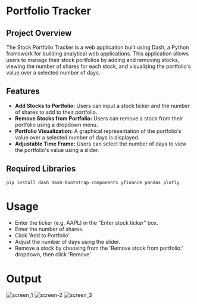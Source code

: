 # Portfolio Tracker

## Project Overview
The Stock Portfolio Tracker is a web application built using Dash, a Python framework for building analytical web applications. This application allows users to manage their stock portfolios by adding and removing stocks, viewing the number of shares for each stock, and visualizing the portfolio's value over a selected number of days.

## Features
- **Add Stocks to Portfolio:** Users can input a stock ticker and the number of shares to add to their portfolio.
- **Remove Stocks from Portfolio:** Users can remove a stock from their portfolio using a dropdown menu.
- **Portfolio Visualization:** A graphical representation of the portfolio's value over a selected number of days is displayed.
- **Adjustable Time Frame:** Users can select the number of days to view the portfolio's value using a slider.

## Required Libraries
```python
pip install dash dash-bootstrap-components yfinance pandas plotly
```

# Usage
- Enter the ticker (e.g. AAPL) in the "Enter stock ticker" box.
- Enter the number of shares.
- Click 'Add to Portfolio'.
- Adjust the number of days using the slider.
- Remove a stock by choosing from the 'Remove stock from portfolio:' dropdown, then click 'Remove'

# Output
![screen_1](https://github.com/user-attachments/assets/2826691b-adb3-4d7b-870c-78432c42ed31)
![screen-2](https://github.com/user-attachments/assets/50db18fb-f0bc-4c05-9f3b-5814bdc2473b)
![screen_3](https://github.com/user-attachments/assets/03fbf180-8a79-413b-8edd-6c15e2c1a52c)
